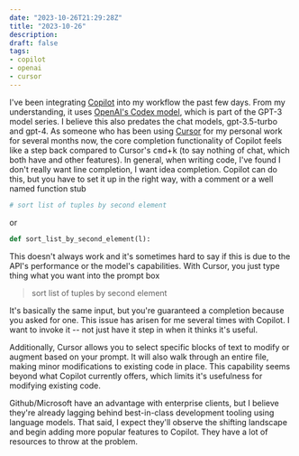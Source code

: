 ```yaml
---
date: "2023-10-26T21:29:28Z"
title: "2023-10-26"
description:
draft: false
tags:
- copilot
- openai
- cursor
---
```


I've been integrating [Copilot](https://github.com/features/copilot) into my workflow the past few days.
From my understanding, it uses [OpenAI's Codex model](https://platform.openai.com/docs/guides/code), which is part of the GPT-3 model series.
I believe this also predates the chat models, gpt-3.5-turbo and gpt-4.
As someone who has been using [Cursor](https://cursor.sh) for my personal work for several months now, the core completion functionality of Copilot feels like a step back compared to Cursor's <kbd>cmd</kbd>+<kbd>k</kbd> (to say nothing of chat, which both have and other features).
In general, when writing code, I've found I don't really want line completion, I want idea completion.
Copilot can do this, but you have to set it up in the right way, with a comment or a well named function stub
```python
# sort list of tuples by second element
```

or

```python
def sort_list_by_second_element(l):
```

This doesn't always work and it's sometimes hard to say if this is due to the API's performance or the model's capabilities.
With Cursor, you just type thing what you want into the prompt box

> sort list of tuples by second element

It's basically the same input, but you're guaranteed a completion because you asked for one.
This issue has arisen for me several times with Copilot.
I want to invoke it -- not just have it step in when it thinks it's useful.

Additionally, Cursor allows you to select specific blocks of text to modify or augment based on your prompt.
It will also walk through an entire file, making minor modifications to existing code in place.
This capability seems beyond what Copilot currently offers, which limits it's usefulness for modifying existing code.

Github/Microsoft have an advantage with enterprise clients, but I believe they're already lagging behind best-in-class development tooling using language models.
That said, I expect they'll observe the shifting landscape and begin adding more popular features to Copilot.
They have a lot of resources to throw at the problem.
